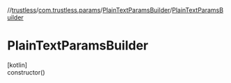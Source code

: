 //[trustless](../../../index.md)/[com.trustless.params](../index.md)/[PlainTextParamsBuilder](index.md)/[PlainTextParamsBuilder](-plain-text-params-builder.md)

# PlainTextParamsBuilder

[kotlin]\
constructor()

